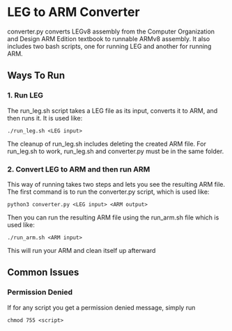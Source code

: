 # LEG to ARM Converter
converter.py converts LEGv8 assembly from the Computer Organization and Design ARM Edition textbook to runnable ARMv8 assembly. It also includes two bash scripts, one for running LEG and another for running ARM.

## Ways To Run
### 1. Run LEG

The run_leg.sh script takes a LEG file as its input, converts it to ARM, and then runs it. It is used like:

    ./run_leg.sh <LEG input>

The cleanup of run_leg.sh includes deleting the created ARM file. For run_leg.sh to work, run_leg.sh and converter.py must be in the same folder.

### 2. Convert LEG to ARM and then run ARM
This way of running takes two steps and lets you see the resulting ARM file. The first command is to run the converter.py script, which is used like:

    python3 converter.py <LEG input> <ARM output>

Then you can run the resulting ARM file using the run_arm.sh file which is used like:

    ./run_arm.sh <ARM input>

This will run your ARM and clean itself up afterward

## Common Issues
### Permission Denied

If for any script you get a permission denied message, simply run 

    chmod 755 <script> 
